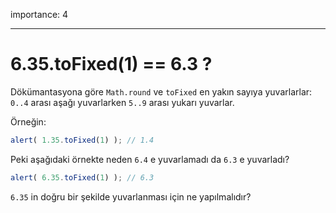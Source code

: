 importance: 4

---

# 6.35.toFixed(1) == 6.3 ?

Dökümantasyona göre `Math.round` ve `toFixed` en yakın sayıya yuvarlarlar: `0..4` arası aşağı yuvarlarken `5..9` arası yukarı yuvarlar.

Örneğin:
```js run
alert( 1.35.toFixed(1) ); // 1.4
```

Peki aşağıdaki örnekte neden `6.4` e yuvarlamadı da `6.3` e yuvarladı?

```js run
alert( 6.35.toFixed(1) ); // 6.3
```
`6.35` in doğru bir şekilde yuvarlanması için ne yapılmalıdır?
